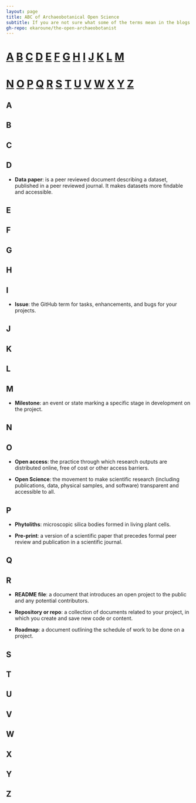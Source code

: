 ```yaml
---
layout: page
title: ABC of Archaeobotanical Open Science
subtitle: If you are not sure what some of the terms mean in the blogs on this website then have a look here!
gh-repo: ekaroune/the-open-archaeobotanist
---
```


# [A](#a)     [B](#b)     [C](#c)     [D](#d)     [E](#e)     [F](#f)     [G](#g)     [H](#h)     [I](#i)     [J](#j)     [K](#k)     [L](#l)     [M](#m)

# [N](#n)     [O](#o)     [P](#p)     [Q](#q)     [R](#r)     [S](#s)     [T](#t)     [U](#u)     [V](#v)     [W](#w)     [X](#x)     [Y](#y)     [Z](#z)

## A

## B

## C

## D

* **Data paper**: is a peer reviewed document describing a dataset, published in a peer reviewed journal. It makes datasets more findable and accessible.

## E

## F

## G

## H

## I

* **Issue**: the GitHub term for tasks, enhancements, and bugs for your projects.

## J

## K

## L

## M

* **Milestone**: an event or state marking a specific stage in development on the project.

## N

## O

* **Open access**: the practice through which research outputs are distributed online, free of cost or other access barriers. 

* **Open Science**: the movement to make scientific research (including publications, data, physical samples, and software) transparent and accessible to all.

## P
* **Phytoliths**: microscopic silica bodies formed in living plant cells.

* **Pre-print**: a version of a scientific paper that precedes formal peer review and publication in a scientific journal.

## Q

## R

* **README file**: a document that introduces an open project to the public and any potential contributors.

* **Repository or repo**: a collection of documents related to your project, in which you create and save new code or content.

* **Roadmap**: a document outlining the schedule of work to be done on a project.

## S

## T

## U

## V

## W

## X

## Y

## Z



